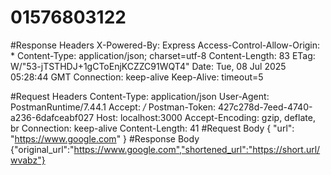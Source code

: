 # 01576803122

#Response Headers
X-Powered-By: Express
Access-Control-Allow-Origin: *
Content-Type: application/json; charset=utf-8
Content-Length: 83
ETag: W/"53-jTSTHDJ+1gCToEnjKCZZC91WQT4"
Date: Tue, 08 Jul 2025 05:28:44 GMT
Connection: keep-alive
Keep-Alive: timeout=5

#Request Headers 
Content-Type: application/json
User-Agent: PostmanRuntime/7.44.1
Accept: */*
Postman-Token: 427c278d-7eed-4740-a236-6dafceabf027
Host: localhost:3000
Accept-Encoding: gzip, deflate, br
Connection: keep-alive
Content-Length: 41
#Request Body
{
  "url": "https://www.google.com"
}
#Response Body
{"original_url":"https://www.google.com","shortened_url":"https://short.url/wvabz"}


